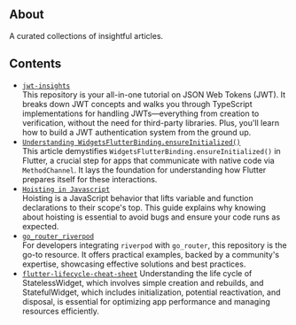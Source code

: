 ## About
A curated collections of insightful articles.

## Contents
-  [`jwt-insights`](https://github.com/gym-minsik/jwt-insights)  
  This repository is your all-in-one tutorial on JSON Web Tokens (JWT). It breaks down JWT concepts and walks you through TypeScript implementations for handling JWTs—everything from creation to verification, without the need for third-party libraries. Plus, you'll learn how to build a JWT authentication system from the ground up.
- [`Understanding WidgetsFlutterBinding.ensureInitialized()`](./understanding-widgets-flutter-binding-ensure-initialized)  
  This article demystifies `WidgetsFlutterBinding.ensureInitialized()` in Flutter, a crucial step for apps that communicate with native code via `MethodChannel`. It lays the foundation for understanding how Flutter prepares itself for these interactions.
- [`Hoisting in Javascript`](./hoisting)  
  Hoisting is a JavaScript behavior that lifts variable and function declarations to their scope's top. This guide explains why knowing about hoisting is essential to avoid bugs and ensure your code runs as expected.
- [`go_router_riverpod`](https://github.com/lucavenir/go_router_riverpod)  
  For developers integrating `riverpod` with `go_router`, this repository is the go-to resource. It offers practical examples, backed by a community's expertise, showcasing effective solutions and best practices.
- [`flutter-lifecycle-cheat-sheet`](./flutter-lifecycle-cheat-sheet/README.md)
  Understanding the life cycle of StatelessWidget, which involves simple creation and rebuilds, and StatefulWidget, which includes initialization, potential reactivation, and disposal, is essential for optimizing app performance and managing resources efficiently.

